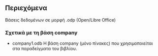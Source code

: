 ## Περιεχόμενα

Βάσεις δεδομένων σε μορφή .odp (Open/Libre Office)

### Σχετικά με τη βάση company
* company1.odb      Η βάση company (μόνο πίνακες) που χρησιμοποιείται στα παραδείγματα του βιβλίου.
